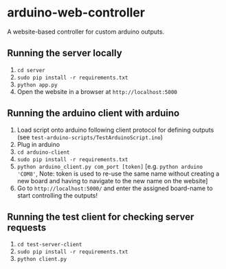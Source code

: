 # arduino-web-controller
A website-based controller for custom arduino outputs.

## Running the server locally
1. `cd server`
2. `sudo pip install -r requirements.txt`
3. `python app.py`
4. Open the website in a browser at `http://localhost:5000`

## Running the arduino client with arduino
1. Load script onto arduino following client protocol for defining outputs (see `test-arduino-scripts/TestArduinoScript.ino`)
2. Plug in arduino
3. `cd arduino-client`
4. `sudo pip install -r requirements.txt`
5. `python arduino_client.py com_port [token]` [e.g. `python arduino 'COM8'`, Note: token is used to re-use the same name without creating a new board and having to navigate to the new name on the website]
6. Go to `http://localhost:5000/` and enter the assigned board-name to start controlling the outputs!

## Running the test client for checking server requests
1. `cd test-server-client`
2. `sudo pip install -r requirements.txt`
3. `python client.py`